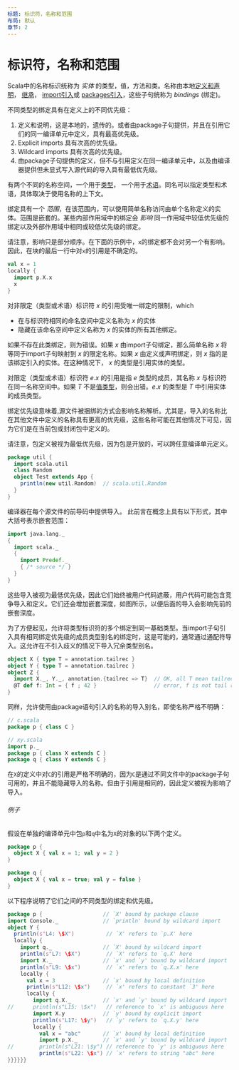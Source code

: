 ```yaml
---
标题: 标识符，名称和范围
布局: 默认
章节: 2
---
```


# 标识符，名称和范围

Scala中的名称标识统称为 *实体* 的类型，值，方法和类。名称由本地[定义和声明](04-basic-declarations-and-definitions.html#basic-declarations-and-definitions)，
[继承](05-classes-and-objects.html#class-members)，
[import引入](04-basic-declarations-and-definitions.html#import-clauses)或
[packages引入](09-top-level-definitions.html#packagings)，这些子句统称为 _bindings_ (绑定)。

不同类型的绑定具有在定义上的不同优先级：

1. 定义和说明，这是本地的，遗传的。或者由package子句提供，并且在引用它们的同一编译单元中定义，具有最高优先级。
1. Explicit imports 具有次高的优先级。
1. Wildcard imports 具有次高的优先级。
1. 由package子句提供的定义，但不与引用定义在同一编译单元中，以及由编译器提供但未显式写入源代码的导入具有最低优先级。

有两个不同的名称空间，一个用于[类型](03-types.html#types)，
一个用于[术语](06-expressions.html#expressions)。同名可以指定类型和术语，具体取决于使用名称的上下文。

绑定具有一个 *范围*，在该范围内，可以使用简单名称访问由单个名称定义的实体。范围是嵌套的。某些内部作用域中的绑定会 *影响* 同一作用域中较低优先级的绑定以及外部作用域中相同或较低优先级的绑定。

请注意，影响只是部分顺序。在下面的示例中，`x`的绑定都不会对另一个有影响。因此，在块的最后一行中对`x`的引用是不确定的。

```scala
val x = 1
locally {
  import p.X.x
  x
}
```

对非限定（类型或术语）标识符 $x$ 的引用受唯一绑定的限制，which

- 在与标识符相同的命名空间中定义名称为 $x$ 的实体
- 隐藏在该命名空间中定义名称为 $x$ 的实体的所有其他绑定。

如果不存在此类绑定，则为错误。如果 $x$ 由import子句绑定，那么简单名称 $x$ 将等同于import子句映射到 $x$ 的限定名称。如果 $x$ 由定义或声明绑定，则 $x$ 指的是该绑定引入的实体。在这种情况下， $x$ 的类型是引用实体的类型。

对限定（类型或术语）标识符 $e.x$ 的引用是指 $e$ 类型的成员，其名称 $x$ 与标识符在同一名称空间中。如果 $T$ 不是[值类型](03-types.html#value-types)，则会出错。$e.x$ 的类型是 $T$ 中引用实体的成员类型。

绑定优先级意味着,源文件被捆绑的方式会影响名称解析。尤其是，导入的名称比在其他文件中定义的名称具有更高的优先级，这些名称可能在其他情况下可见，因为它们是在当前包或封闭包中定义的。

请注意，包定义被视为最低优先级，因为包是开放的，可以跨任意编译单元定义。

```scala
package util {
  import scala.util
  class Random
  object Test extends App {
    println(new util.Random)  // scala.util.Random
  }
}
```

编译器在每个源文件的前导码中提供导入。 此前言在概念上具有以下形式，其中大括号表示嵌套范围：

```scala
import java.lang._
{
  import scala._
  {
    import Predef._
    { /* source */ }
  }
}
```

这些导入被视为最低优先级，因此它们始终被用户代码遮蔽，用户代码可能包含竞争导入和定义。它们还会增加嵌套深度，如图所示，以便后面的导入会影响先前的嵌套深度。

为了方便起见，允许将类型标识符的多个绑定到同一基础类型。当import子句引入具有相同绑定优先级的成员类型别名的绑定时，这是可能的，通常通过通配符导入。这允许在不引入歧义的情况下导入冗余类型别名。

```scala
object X { type T = annotation.tailrec }
object Y { type T = annotation.tailrec }
object Z {
  import X._, Y._, annotation.{tailrec => T}  // OK, all T mean tailrec
  @T def f: Int = { f ; 42 }                  // error, f is not tail recursive
}
```

同样，允许使用由package语句引入的名称的导入别名，即使名称严格不明确：

```scala
// c.scala
package p { class C }

// xy.scala
import p._
package p { class X extends C }
package q { class Y extends C }
```
在`X`的定义中对`C`的引用是严格不明确的，因为`C`是通过不同文件中的package子句可用的，并且不能隐藏导入的名称。但由于引用是相同的，因此定义被视为影响了导入。

###### 例子

假设在单独的编译单元中包`p`和`q`中名为`X`的对象的以下两个定义。

```scala
package p {
  object X { val x = 1; val y = 2 }
}

package q {
  object X { val x = true; val y = false }
}
```

以下程序说明了它们之间的不同类型的绑定和优先级。

```scala
package p {                   // `X' bound by package clause
import Console._              // `println' bound by wildcard import
object Y {
  println(s"L4: \$X")          // `X' refers to `p.X' here
  locally {
    import q._                // `X' bound by wildcard import
    println(s"L7: \$X")        // `X' refers to `q.X' here
    import X._                // `x' and `y' bound by wildcard import
    println(s"L9: \$x")        // `x' refers to `q.X.x' here
    locally {
      val x = 3               // `x' bound by local definition
      println(s"L12: \$x")     // `x' refers to constant `3' here
      locally {
        import q.X._          // `x' and `y' bound by wildcard import
//      println(s"L15: \$x")   // reference to `x' is ambiguous here
        import X.y            // `y' bound by explicit import
        println(s"L17: \$y")   // `y' refers to `q.X.y' here
        locally {
          val x = "abc"       // `x' bound by local definition
          import p.X._        // `x' and `y' bound by wildcard import
//        println(s"L21: \$y") // reference to `y' is ambiguous here
          println(s"L22: \$x") // `x' refers to string "abc" here
}}}}}}
```
